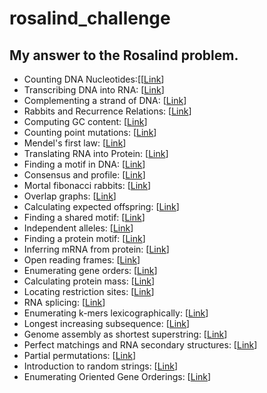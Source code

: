 # rosalind_challenge
My answer to the Rosalind problem.
--- 
-   Counting DNA Nucleotides:[[[Link](notebooks/counting_dna_nucleotides.ipynb)]
-   Transcribing DNA into RNA: [[Link](notebooks/transcribing_dna_into_rna.ipynb)]
-   Complementing a strand of DNA: [[Link](notebooks/complementing_a_strand_of_dna.ipynb)]
-   Rabbits and Recurrence Relations: [[Link](notebooks/rabbits_and_recurrence_relations.ipynb)]
-   Computing GC content: [[Link](notebooks/computing_gc_content.ipynb)]
-   Counting point mutations: [[Link](notebooks/counting_point_mutation.ipynb)]
-   Mendel's first law: [[Link](notebooks/medels_first_law.ipynb)]
-   Translating RNA into Protein: [[Link](notebooks/translating_rna_into_protein.ipynb)]
-   Finding a motif in DNA: [[Link](notebooks/finding_motif_in_dna.ipynb)]
-   Consensus and profile: [[Link](notebooks/consensus_and_profile.ipynb)]
-   Mortal fibonacci rabbits: [[Link](notebooks/mortal_fibonacci_rabbits.ipynb)]
-   Overlap graphs: [[Link](notebooks/overlap_graphs.ipynb)]
-   Calculating expected offspring: [[Link](notebooks/calculating_expected_offspring.ipynb)]
-   Finding a shared motif: [[Link](notebooks/finding_a_shared_motif.ipynb)]
-   Independent alleles: [[Link](notebooks/independent_alleles.ipynb)]
-   Finding a protein motif: [[Link](notebooks/finding_a_protein_motif.ipynb)]
-   Inferring mRNA from protein: [[Link](notebooks/inferring_mRNA_from_protein.ipynb)]
-   Open reading frames: [[Link](notebooks/open_reading_frames.ipynb)]
-   Enumerating gene orders: [[Link](notebooks/enumerating_gene_orders.ipynb)]
-   Calculating protein mass: [[Link](notebooks/calculating_protein_mass.ipynb)]
-   Locating restriction sites: [[Link](notebooks/locating_restriction_sites.ipynb)]
-   RNA splicing: [[Link](notebooks/rna_splicing.ipynb)]
-   Enumerating k-mers lexicographically: [[Link](notebooks/enumerating_k-mers_Lexicographically.ipynb)]
-   Longest increasing subsequence: [[Link](notebooks/longest_increasing_subsequence.ipynb)]
-   Genome assembly as shortest superstring: [[Link](notebooks/genome_assembly_as_shortest_superstring.ipynb)]
-   Perfect matchings and RNA secondary structures: [[Link](notebooks/perfect_matchings_and_RNA_secondary_structures.ipynb)]
-   Partial permutations: [[Link](notebooks/partial_permutations.ipynb)]
- Introduction to random strings: [[Link](notebooks/introduction_to_random_strings.ipynb)]
- Enumerating Oriented Gene Orderings: [[Link](notebooks/enumerating_oriented_gene_orderings.ipynb)]
